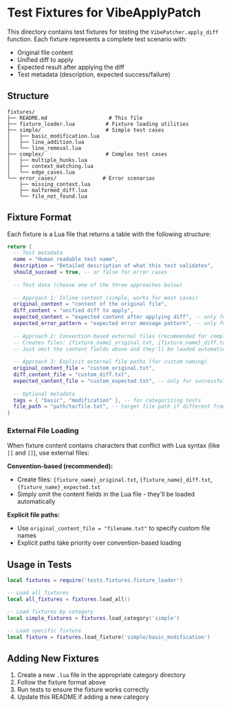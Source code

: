 # Test Fixtures for VibeApplyPatch

This directory contains test fixtures for testing the `VibePatcher.apply_diff` function. Each fixture represents a complete test scenario with:

- Original file content
- Unified diff to apply
- Expected result after applying the diff
- Test metadata (description, expected success/failure)

## Structure

```
fixtures/
├── README.md                    # This file
├── fixture_loader.lua          # Fixture loading utilities
├── simple/                     # Simple test cases
│   ├── basic_modification.lua
│   ├── line_addition.lua
│   └── line_removal.lua
├── complex/                    # Complex test cases
│   ├── multiple_hunks.lua
│   ├── context_matching.lua
│   └── edge_cases.lua
└── error_cases/               # Error scenarios
    ├── missing_context.lua
    ├── malformed_diff.lua
    └── file_not_found.lua
```

## Fixture Format

Each fixture is a Lua file that returns a table with the following structure:

```lua
return {
  -- Test metadata
  name = "Human readable test name",
  description = "Detailed description of what this test validates",
  should_succeed = true, -- or false for error cases
  
  -- Test data (choose one of the three approaches below)
  
  -- Approach 1: Inline content (simple, works for most cases)
  original_content = "content of the original file",
  diff_content = "unified diff to apply",
  expected_content = "expected content after applying diff", -- only for successful cases
  expected_error_pattern = "expected error message pattern", -- only for error cases
  
  -- Approach 2: Convention-based external files (recommended for complex content)
  -- Creates files: {fixture_name}_original.txt, {fixture_name}_diff.txt, {fixture_name}_expected.txt
  -- Just omit the content fields above and they'll be loaded automatically
  
  -- Approach 3: Explicit external file paths (for custom naming)
  original_content_file = "custom_original.txt",
  diff_content_file = "custom_diff.txt", 
  expected_content_file = "custom_expected.txt", -- only for successful cases
  
  -- Optional metadata
  tags = { "basic", "modification" }, -- for categorizing tests
  file_path = "path/to/file.txt", -- target file path if different from default
}
```

### External File Loading

When fixture content contains characters that conflict with Lua syntax (like `[[` and `]]`), use external files:

**Convention-based (recommended):**
- Create files: `{fixture_name}_original.txt`, `{fixture_name}_diff.txt`, `{fixture_name}_expected.txt`
- Simply omit the content fields in the Lua file - they'll be loaded automatically

**Explicit file paths:**
- Use `original_content_file = "filename.txt"` to specify custom file names
- Explicit paths take priority over convention-based loading

## Usage in Tests

```lua
local fixtures = require('tests.fixtures.fixture_loader')

-- Load all fixtures
local all_fixtures = fixtures.load_all()

-- Load fixtures by category  
local simple_fixtures = fixtures.load_category('simple')

-- Load specific fixture
local fixture = fixtures.load_fixture('simple/basic_modification')
```

## Adding New Fixtures

1. Create a new `.lua` file in the appropriate category directory
2. Follow the fixture format above
3. Run tests to ensure the fixture works correctly
4. Update this README if adding a new category